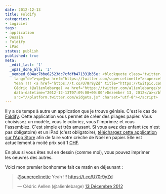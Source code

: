 ```yaml
---
date: 2012-12-13
title: Foldify
categories:
- Logiciel
tags:
- application
- Dessin
- Foldify
- iPad
status: publish
published: true
meta:
  _edit_last: '1'
  _wpas_done_all: '1'
  _oembed_604ac7bbe62523dc7cfdfb471331b35e: <blockquote class="twitter-tweet" width="550"
    lang="de"><p>@<a href="https://twitter.com/supercelinette">supercelinette</a>
    Yeah !!! <a href="https://t.co/U70r9yZd" title="https://twitpic.com/blisrq">twitpic.com/blisrq</a></p>&mdash;
    Cédric (@alienlebarge) <a href="https://twitter.com/alienlebarge/status/279120723040145408"
    data-datetime="2012-12-13T07:09:00+00:00">Dezember 13, 2012</a></blockquote><script
    src="//platform.twitter.com/widgets.js" charset="utf-8"></script>
---
```

Il y a de temps à autre un application que je trouve géniale. C'est le cas de <a href="https://foldifyapp.com/">Foldify</a>.<!--more-->
Cette application vous permet de créer des pliages papier. Vous choisissez un modèle, vous le coloriez, vous l'imprimez et vous l'assemblez.
C'est simple et très amusant. Si vous avez des enfant (ce n'est pas obligatoire) et un iPad (c'est obligatoire), <a href="https://itunes.com/apps/foldify">téléchargez cette application sur l'App Store</a> afin de faire votre crèche de Noël en papier. Elle est actuellement à moité prix soit 1 <abbr title="francs suisse">CHF</abbr>.

En plus si vous êtes nul en dessin (comme moi), vous pouvez imprimer les oeuvres des autres.

Voici mon premier bonhomme fait ce matin en déjeunant :

<blockquote class="twitter-tweet" lang="fr"><p><a href="https://twitter.com/supercelinette">@supercelinette</a> Yeah !!! <a href="https://t.co/U70r9yZd">https://t.co/U70r9yZd</a></p>&mdash; Cédric Aellen (@alienlebarge) <a href="https://twitter.com/alienlebarge/statuses/279120723040145408">13 Décembre 2012</a></blockquote>
<script async src="//platform.twitter.com/widgets.js" charset="utf-8"></script>
